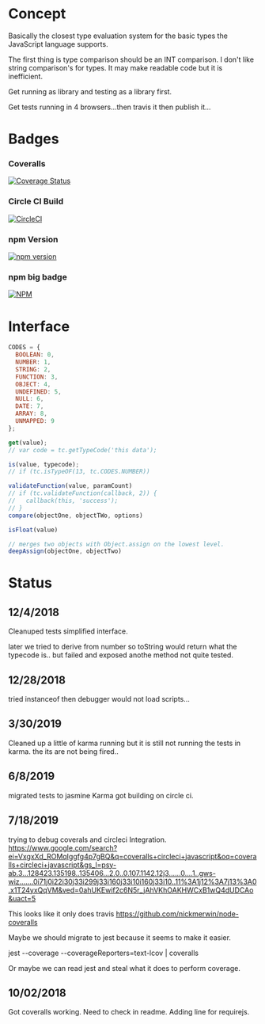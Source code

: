 
# Concept

Basically the closest type evaluation system for the basic types the JavaScript language supports.

The first thing is type comparison should be an INT comparison.
I don't like string comparison's for types.  It may make readable code but it is inefficient.

Get running as library and testing as a library first.

Get tests running in 4 browsers...then travis it then publish it...

# Badges

### Coveralls

[![Coverage Status](https://coveralls.io/repos/github/cbuteau/typecodes/badge.svg)](https://coveralls.io/github/cbuteau/typecodes)

### Circle CI Build

[![CircleCI](https://circleci.com/gh/cbuteau/typecodes.svg?style=svg)](https://circleci.com/gh/cbuteau/typecodes)

### npm Version

[![npm version](http://img.shields.io/npm/v/typecodes.svg?style=flat)](https://npmjs.org/package/typecodes "View this project on npm")


### npm big badge

[![NPM](https://nodei.co/npm/typecodes.png)](https://nodei.co/npm/typecodes/)


# Interface

```JavaScript
CODES = {
  BOOLEAN: 0,
  NUMBER: 1,
  STRING: 2,
  FUNCTION: 3,
  OBJECT: 4,
  UNDEFINED: 5,
  NULL: 6,
  DATE: 7,
  ARRAY: 8,
  UNMAPPED: 9
};

get(value);
// var code = tc.getTypeCode('this data');

is(value, typecode);
// if (tc.isTypeOF(13, tc.CODES.NUMBER))

validateFunction(value, paramCount)
// if (tc.validateFunction(callback, 2)) {
//   callback(this, 'success');
// }
compare(objectOne, objectTWo, options)

isFloat(value)

// merges two objects with Object.assign on the lowest level.
deepAssign(objectOne, objectTwo)
```


# Status

## 12/4/2018

Cleanuped tests simplified interface.

later
we tried to derive from number so toString would return what the typecode is..
but failed and exposed anothe method not quite tested.

## 12/28/2018

tried instanceof then debugger would not load scripts...

## 3/30/2019

Cleaned up a little of karma running but it is still not running the tests in karma.
the its are not being fired..

## 6/8/2019

migrated tests to jasmine Karma
got building on circle ci.


## 7/18/2019

trying to debug coverals and circleci Integration.
https://www.google.com/search?ei=VxgxXd_ROMqIggfg4p7gBQ&q=coveralls+circleci+javascript&oq=coveralls+circleci+javascript&gs_l=psy-ab.3...128423.135198..135406...2.0..0.107.1142.12j3......0....1..gws-wiz.......0i71j0i22i30j33i299j33i160j33i10i160j33i10..11%3A1j12%3A7j13%3A0.x1T24yxQqVM&ved=0ahUKEwif2c6N5r_jAhVKhOAKHWCxB1wQ4dUDCAo&uact=5

This looks like it only does travis
https://github.com/nickmerwin/node-coveralls

Maybe we should migrate to jest because it seems to make it easier.

jest --coverage --coverageReporters=text-lcov | coveralls

Or maybe we can read jest and steal what it does to perform coverage.

## 10/02/2018

Got coveralls working.
Need to check in readme.
Adding line for requirejs.
